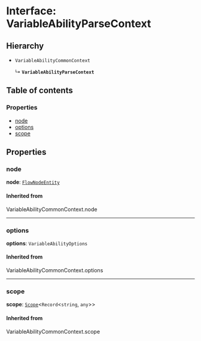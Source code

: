 # Interface: VariableAbilityParseContext

## Hierarchy

* `VariableAbilityCommonContext`

  ↳ **`VariableAbilityParseContext`**

## Table of contents

### Properties

* [node](/auto-docs/fixed-layout-editor/interfaces/VariableAbilityParseContext.md#node)
* [options](/auto-docs/fixed-layout-editor/interfaces/VariableAbilityParseContext.md#options)
* [scope](/auto-docs/fixed-layout-editor/interfaces/VariableAbilityParseContext.md#scope)

## Properties

### node

**node**: [`FlowNodeEntity`](/auto-docs/fixed-layout-editor/classes/FlowNodeEntity-1.md)

#### Inherited from

VariableAbilityCommonContext.node

***

### options

**options**: `VariableAbilityOptions`

#### Inherited from

VariableAbilityCommonContext.options

***

### scope

**scope**: [`Scope`](/auto-docs/fixed-layout-editor/classes/Scope.md)<`Record`<`string`, `any`>>

#### Inherited from

VariableAbilityCommonContext.scope
